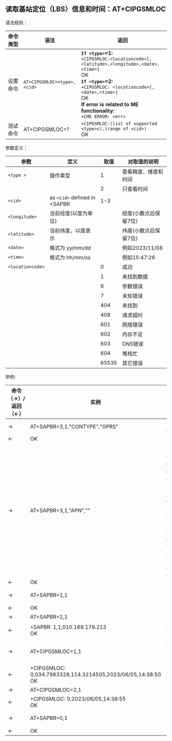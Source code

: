 ## 读取基站定位（LBS）信息和时间：AT+CIPGSMLOC

语法规则：

| 命令类型 | 语法                        | 返回                                                         |
| -------- | --------------------------- | ------------------------------------------------------------ |
| 设置命令 | `AT+CIPGSMLOC=<type>,<cid>` | **`If <type>`=1:** <br>`+CIPGSMLOC:<locationcode>[,<latitude>,<longitude>,<date>,<time>] ` <br>OK<br>**`If <type>`=2:** <br>`+CIPGSMLOC: <locationcode>[,<date>,<time>]`  <br>OK  <br>**If error is related to ME functionality:** <br>`+CME ERROR: <err>` |
| 测试命令 | AT+CIPGSMLOC=?              | `+CIPGSMLOC:(list of supported <type>s),(range of <cid>)` <br>OK |

 

参数定义：

| 参数             | 定义                         | 取值  | 对取值的说明          |
| ---------------- | ---------------------------- | ----- | --------------------- |
| `<type >`        | 操作类型                     | 1     | 查看精度、维度和时间  |
|                  |                              | 2     | 只查看时间            |
| `<cid>`          | as `<cid>` defined in +SAPBR | 1-3   |                       |
| `<longitude>`    | 当前经度(以度为单位)         |       | 经度(小数点后保留7位) |
| `<latitude>`     | 当前纬度，以度表示           |       | 纬度(小数点后保留7位) |
| `<date>`         | 格式为 yy/mm/dd              |       | 例如2023/11/08        |
| `<time>`         | 格式为 hh/mm/ss              |       | 例如15:47:26          |
| `<locationcode>` |                              | 0     | 成功                  |
|                  |                              | 1     | 未找到数据            |
|                  |                              | 6     | 参数错误              |
|                  |                              | 7     | 未知错误              |
|                  |                              | 404   | 未找到                |
|                  |                              | 408   | 请求超时              |
|                  |                              | 601   | 网络错误              |
|                  |                              | 602   | 内存不足              |
|                  |                              | 603   | DNS错误               |
|                  |                              | 604   | 堆栈忙                |
|                  |                              | 65535 | 其它错误              |

 

举例:

| 命令（→）/返回（←） | 实例                                                         | 解释和说明                                                   |
| ------------------- | ------------------------------------------------------------ | ------------------------------------------------------------ |
| →                   | AT+SAPBR=3,1,"CONTYPE","GPRS"                                | 设置承载类型为GPRS                                           |
| ←                   | OK                                                           |                                                              |
| →                   | AT+SAPBR=3,1,"APN",""                                        | 设置PDP承载之APN参数 模块注册网络后会从网络自动获取`<apn>`并激活一个PDP上下文，用于RNDIS上网使用（此`<apn>`可以通过AT+CGDCONT?来查询），所以输入AT+SAPBR=3,`<cid>`,"APN","" 即可，模块内部会按照自动获取的`<apn>`来设置APN |
| ←                   | OK                                                           |                                                              |
| →                   | AT+SAPBR=1,1                                                 | 激活GPRS PDP上下文                                           |
| ←                   | OK                                                           |                                                              |
| →                   | AT+SAPBR=2,1                                                 | 查询是否激活                                                 |
| ←                   | +SAPBR: 1,1,010.169.179.213 <br>OK                           | 返回中有IP地址表明激活成功                                   |
| →                   | AT+CIPGSMLOC=1,1                                             | 查询位置和时间（超时时间30S）                                |
| ←                   | +CIPGSMLOC: 0,034.7983328,114.3214505,2023/06/05,14:38:50 <br>OK |                                                              |
| →                   | AT+CIPGSMLOC=2,1                                             | 只查询时间                                                   |
| ←                   | +CIPGSMLOC: 0,2023/06/05,14:38:55<br>OK                      |                                                              |
| →                   | AT+SAPBR=0,1                                                 | 去激活PDP上下文                                              |
| ←                   | OK                                                           |                                                              |
